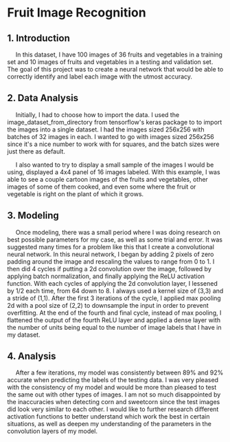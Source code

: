 # Fruit Image Recognition

## 1. Introduction
&nbsp;&nbsp;&nbsp;&nbsp; In this dataset, I have 100 images of 36 fruits and vegetables in a training set and 10 images of fruits and vegetables in a testing and validation set. The goal of this project was to create a neural network that would be able to correctly identify and label each image with the utmost accuracy.

## 2. Data Analysis
&nbsp;&nbsp;&nbsp;&nbsp; Initially, I had to choose how to import the data. I used the image_dataset_from_directory from tensorflow's keras package to to import the images into a single dataset. I had the images sized 256x256 with batches of 32 images in each. I wanted to go with images sized 256x256 since it's a nice number to work with for squares, and the batch sizes were just there as default.

&nbsp;&nbsp;&nbsp;&nbsp; I also wanted to try to display a small sample of the images I would be using, displayed a 4x4 panel of 16 images labeled. With this example, I was able to see a couple cartoon images of the fruits and vegetables, other images of some of them cooked, and even some where the fruit or vegetable is right on the plant of which it grows.

## 3. Modeling
&nbsp;&nbsp;&nbsp;&nbsp; Once modeling, there was a small period where I was doing research on best possible parameters for my case, as well as some trial and error. It was suggested many times for a problem like this that I create a convolutional neural network. In this neural network, I began by adding 2 pixels of zero padding around the image and rescaling the values to range from 0 to 1. I then did 4 cycles if putting a 2d convolution over the image, followed by applying batch normalization, and finally applying the ReLU activation function. With each cycles of applying the 2d convolution layer, I lessened by 1/2 each time, from 64 down to 8. I always used a kernel size of (3,3) and a stride of (1,1). After the first 3 iterations of the cycle, I applied max pooling 2d with a pool size of (2,2) to downsample the input in order to prevent overfitting. At the end of the fourth and final cycle, instead of max pooling, I flattened the output of the fourth ReLU layer and applied a dense layer with the number of units being equal to the number of image labels that I have in my dataset. 

## 4. Analysis
 &nbsp;&nbsp;&nbsp;&nbsp; After a few iterations, my model was consistently between 89% and 92% accurate when predicting the labels of the testing data. I was very pleased with the consistency of my model and would be more than pleased to test the same out with other types of images. I am not so much disappointed by the inaccuracies when detecting corn and sweetcorn since the test images did look very similar to each other. I would like to further research different activation functions to better understand which work the best in certain situations, as well as deepen my understanding of the parameters in the convolution layers of my model.